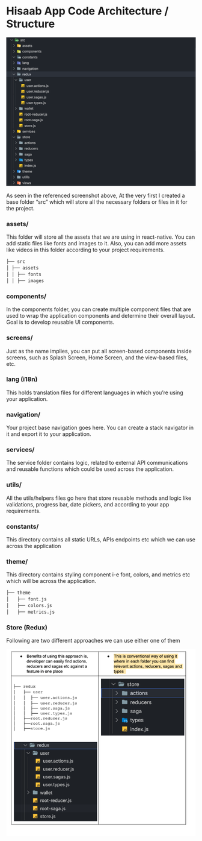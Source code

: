 # Hisaab App Code Architecture / Structure

![image](./assets/image1.png)

As seen in the referenced screenshot above, At the very first I created a base folder “src” which will store all the necessary folders or files in it for the project.

### assets/

This folder will store all the assets that we are using in react-native. You can add static files like fonts and images to it. Also, you can add more assets like videos in this folder according to your project requirements.

```bash showLineNumbers
├── src
│ ├── assets
│ │ ├── fonts
│ │ ├── images
```

### components/

In the components folder, you can create multiple component files that are used to wrap the application components and determine their overall layout. Goal is to develop reusable UI components.

### screens/

Just as the name implies, you can put all screen-based components inside screens, such as Splash Screen, Home Screen, and the view-based files, etc.

### lang (i18n)

This holds translation files for different languages in which you’re using your application.

### navigation/

Your project base navigation goes here. You can create a stack navigator in it and export it to your application.

### services/

The service folder contains logic, related to external API communications and reusable functions which could be used across the application.

### utils/

All the utils/helpers files go here that store reusable methods and logic like validations, progress bar, date pickers, and according to your app requirements.

### constants/

This directory contains all static URLs, APIs endpoints etc which we can use across the application

### theme/

This directory contains styling component i-e font, colors, and metrics etc which will be across the application.

```bash showLineNumbers
├── theme
│   ├── font.js
│   ├── colors.js
│   ├── metrics.js
```

### Store (Redux)

Following are two different approaches we can use either one of them

![image](./assets/image4.png)

